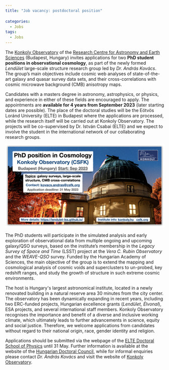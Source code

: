```yaml
---
title: "Job vacancy: postdoctoral position"

categories:
  - Jobs
tags:
  - Jobs
---
```


The [Konkoly Observatory](https://konkoly.hu/index.shtml) of the [Research Centre for Astronomy and Earth Sciences](https://csfk.org/en/) (Budapest, Hungary) invites applications for two **PhD student positions in observational cosmology**, as part of the newly formed _Lendület_ large-scale structure research group led by _Dr. András Kovács_. The group’s main objectives include cosmic web analyses of state-of-the-art galaxy and quasar survey data sets, and their cross-correlations with cosmic microwave background (CMB) anisotropy maps. 

Candidates with a masters degree in astronomy, astrophysics, or physics, and experience in either of these fields are encouraged to apply. The appointments are **available for 4 years from September 2023** (later starting dates are possible). The place of the doctoral studies will be the Eötvös Loránd University (ELTE) in Budapest where the applications are processed, while the research itself will be carried out at Konkoly Observatory. The projects will be co-supervised by Dr. István Csabai (ELTE) and we expect to involve the student in the international network of our collaborating research groups.

![collab](/assets/images/konkoly_phd_cosmo.png)

The PhD students will participate in the simulated analysis and early exploration of observational data from multiple ongoing and upcoming galaxy/QSO surveys, based on the institute’s membership in the _Legacy Survey of Space and Time_ (LSST) project at the _Vera C. Rubin Observatory_ and the _WEAVE-QSO_ survey. Funded by the Hungarian Academy of Sciences, the main objective of the group is to extend the mapping and cosmological analysis of cosmic voids and superclusters to un-probed, key redshift ranges, and study the growth of structure in such extreme cosmic environments. 

The host is Hungary's largest astronomical institute, located in a newly renovated building in a natural reserve area 30 minutes from the city center. The observatory has been dynamically expanding in recent years, including two ERC-funded projects, Hungarian excellence grants (_Lendület, Élvonal_), ESA projects, and several international staff members. Konkoly Observatory recognises the importance and benefit of a diverse and inclusive working climate, which ultimately leads to further advancements in science, equity and social justice. Therefore, we welcome applications from candidates without regard to their national origin, race, gender identity and religion.

Applications should be submitted via the webpage of the [ELTE Doctoral School of Physics](https://apply.elte.hu/courses/course/206-phd-doctoral-school-physics) until 31 May.  Further information is available at the website of the [Hungarian Doctoral Council](https://doktori.hu/index.php?menuid=195&lang=EN&tk_ID=238285), while for informal enquiries please contact _Dr. András Kovács_ and visit the website of [Konkoly Observatory](https://konkoly.hu/index.shtml).
